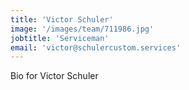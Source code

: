 ```yaml
---
title: 'Victor Schuler'
image: '/images/team/711986.jpg'
jobtitle: 'Serviceman'
email: 'victor@schulercustom.services'
---
```


Bio for Victor Schuler
